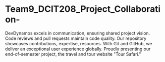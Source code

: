 # Team9_DCIT208_Project_Collaboration-
DevDynamos excels in communication, ensuring shared project vision. Code reviews and pull requests maintain code quality. Our repository showcases contributions, expertise, resources. With Git and GitHub, we deliver an exceptional user experience globally. Proudly presenting our end-of-semester project, the travel and tour website "Tour Safari."

